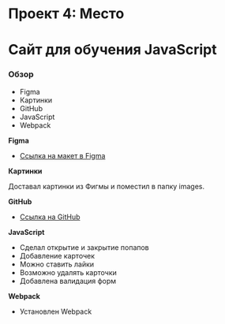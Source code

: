 # Проект 4: Место 
# Сайт для обучения JavaScript

### Обзор
* Figma
* Картинки
* GitHub
* JavaScript
* Webpack

**Figma**

* [Ссылка на макет в Figma](https://www.figma.com/file/StZjf8HnoeLdiXS7dYrLAh/JavaScript.-Sprint-4)

**Картинки**

Доставал картинки из Фигмы и поместил в папку images.

**GitHub**

* [Ссылка на GitHub](https://greenfestt.github.io/mesto/index.html)

**JavaScript**

* Сделал открытие и закрытие попапов
* Добавление карточек
* Можно ставить лайки
* Возможно удалять карточки
* Добавлена валидация форм


**Webpack**

* Установлен Webpack


